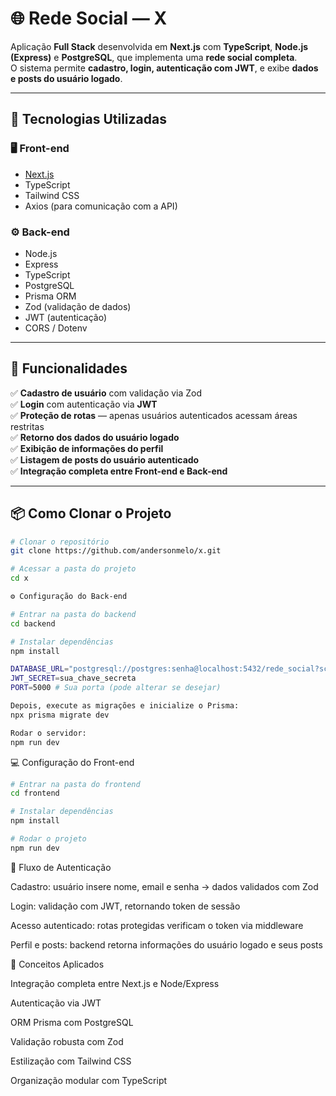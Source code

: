 # 🌐 Rede Social — X

Aplicação **Full Stack** desenvolvida em **Next.js** com **TypeScript**, **Node.js (Express)** e **PostgreSQL**, que implementa uma **rede social completa**.  
O sistema permite **cadastro, login, autenticação com JWT**, e exibe **dados e posts do usuário logado**.

---

## 🚀 Tecnologias Utilizadas

### 🖥️ Front-end
- [Next.js](https://nextjs.org/)  
- TypeScript  
- Tailwind CSS  
- Axios (para comunicação com a API)  

### ⚙️ Back-end
- Node.js  
- Express  
- TypeScript  
- PostgreSQL  
- Prisma ORM  
- Zod (validação de dados)  
- JWT (autenticação)  
- CORS / Dotenv  

---

## 🧩 Funcionalidades

✅ **Cadastro de usuário** com validação via Zod  
✅ **Login** com autenticação via **JWT**  
✅ **Proteção de rotas** — apenas usuários autenticados acessam áreas restritas  
✅ **Retorno dos dados do usuário logado**  
✅ **Exibição de informações do perfil**  
✅ **Listagem de posts do usuário autenticado**  
✅ **Integração completa entre Front-end e Back-end**

---

## 📦 Como Clonar o Projeto

```bash
# Clonar o repositório
git clone https://github.com/andersonmelo/x.git

# Acessar a pasta do projeto
cd x

⚙️ Configuração do Back-end

# Entrar na pasta do backend
cd backend

# Instalar dependências
npm install

DATABASE_URL="postgresql://postgres:senha@localhost:5432/rede_social?schema=public"
JWT_SECRET=sua_chave_secreta
PORT=5000 # Sua porta (pode alterar se desejar)

Depois, execute as migrações e inicialize o Prisma:
npx prisma migrate dev

Rodar o servidor:
npm run dev
```

💻 Configuração do Front-end

```bash
# Entrar na pasta do frontend
cd frontend

# Instalar dependências
npm install

# Rodar o projeto
npm run dev
```

🔐 Fluxo de Autenticação

Cadastro: usuário insere nome, email e senha → dados validados com Zod

Login: validação com JWT, retornando token de sessão

Acesso autenticado: rotas protegidas verificam o token via middleware

Perfil e posts: backend retorna informações do usuário logado e seus posts

🧠 Conceitos Aplicados

Integração completa entre Next.js e Node/Express

Autenticação via JWT

ORM Prisma com PostgreSQL

Validação robusta com Zod

Estilização com Tailwind CSS

Organização modular com TypeScript

